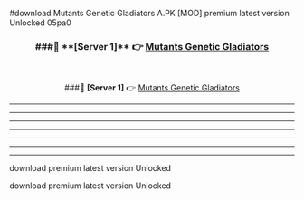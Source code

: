 #download Mutants Genetic Gladiators A.PK [MOD] premium latest version Unlocked 05pa0 



<div align="center">
<h3>###🔹 **[Server 1]** 👉 <a href="https://download1apk.web.app/">Mutants Genetic Gladiators</a></h3><br>


###🔹 **[Server 1]** 👉 <a href="https://download1apk.web.app/">Mutants Genetic Gladiators</a></h3>
</div>



----------------------------------------------------------

----------------------------------------------------------

----------------------------------------------------------

----------------------------------------------------------

----------------------------------------------------------

----------------------------------------------------------

----------------------------------------------------------

download premium latest version Unlocked

download premium latest version Unlocked
